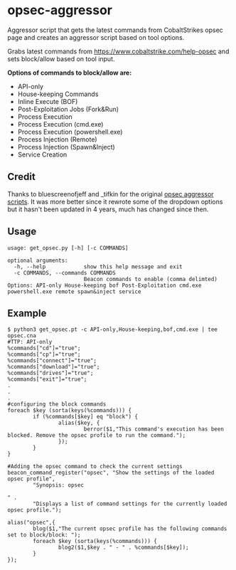 # opsec-aggressor
Aggressor script that gets the latest commands from CobaltStrikes opsec page and creates an aggressor script based on tool options.

Grabs latest commands from https://www.cobaltstrike.com/help-opsec and sets block/allow based on tool input. 

**Options of commands to block/allow are:**

- API-only
- House-keeping Commands
- Inline Execute (BOF)
- Post-Exploitation Jobs (Fork&Run)
- Process Execution
- Process Execution (cmd.exe)
- Process Execution (powershell.exe)
- Process Injection (Remote)
- Process Injection (Spawn&Inject)
- Service Creation

## Credit

Thanks to bluescreenofjeff and _tifkin for the original [opsec aggressor scripts](https://github.com/bluscreenofjeff/AggressorScripts/tree/master/OPSEC%20Profiles). It was more better since it rewrote some of the dropdown options but it hasn't been updated in 4 years, much has changed since then. 

## Usage 

```
usage: get_opsec.py [-h] [-c COMMANDS]

optional arguments:
  -h, --help            show this help message and exit
  -c COMMANDS, --commands COMMANDS
                        Beacon commands to enable (comma delimted) Options: API-only House-keeping bof Post-Exploitation cmd.exe powershell.exe remote spawn&inject service
```

## Example

```
$ python3 get_opsec.pt -c API-only,House-keeping,bof,cmd.exe | tee opsec.cna
#TTP: API-only
%commands["cd"]="true";
%commands["cp"]="true";
%commands["connect"]="true";
%commands["download"]="true";
%commands["drives"]="true";
%commands["exit"]="true";
.
.
.
#configuring the block commands
foreach $key (sorta(keys(%commands))) {
        if (%commands[$key] eq "block") {
                alias($key, {
                        berror($1,"This command's execution has been blocked. Remove the opsec profile to run the command.");
                });
        }
}

#Adding the opsec command to check the current settings
beacon_command_register("opsec", "Show the settings of the loaded opsec profile",
        "Synopsis: opsec

" .
        "Displays a list of command settings for the currently loaded opsec profile.");

alias("opsec",{
        blog($1,"The current opsec profile has the following commands set to block/block: ");
        foreach $key (sorta(keys(%commands))) {
                blog2($1,$key . " - " . %commands[$key]);
        }
});
```


